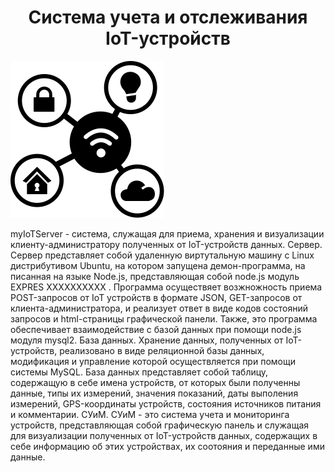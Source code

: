<h1 align = "center">Система учета и отслеживания IoT-устройств</h1>
	<p>
		<img src="html/img/iot-icon.svg" alt="" >
	</p>
myIoTServer - система, служащая для приема, хранения и визуализации клиенту-администратору полученных от IoT-устройств данных.
Сервер.
Сервер представляет собой удаленную виртутальную машину с Linux дистрибутивом Ubuntu, на котором запущена демон-программа, на писанная на языке Node.js, представляющая собой node.js модуль EXPRES XXXXXXXXXX . Программа осуществяет возжножность приема POST-запросов от IoT устройств в формате JSON, GET-запросов от клиента-администратора, и реализует ответ в виде кодов состояний запросов и html-страницы графической панели. Также, это программа обеспечивает взаимодействие с базой данных при помощи node.js модуля mysql2.
База данных.
Хранение данных, полученных от IoT-устройств, реализовано в виде реляционной базы данных, модификация и управление которой осуществляется при помощи системы MySQL. База данных представляет собой таблицу, содержащую в себе имена устройств, от которых были полученны данные, типы их измерений, значения показаний, даты выполения измерений, GPS-координаты устройств, состояния источников питания и комментарии.
СУиМ.
CУиМ - это система учета и мониторинга устройств, представляющая собой графическую панель и служащая для визуализации полученных от IoT-устройств данных, содержащих в себе информацию об этих устройствах, их соотояния и переданные ими данные.
